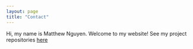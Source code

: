 ```yaml
---
layout: page
title: "Contact"
---
```

Hi, my name is Matthew Nguyen. Welcome to my website!
See my project repositories [here](https://github.com/MYOOOTT)